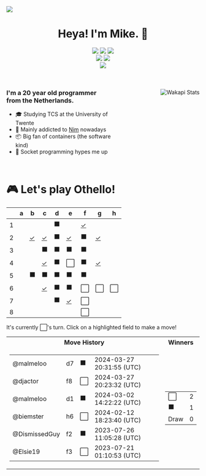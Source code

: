 ![](https://hit.yhype.me/github/profile?user_id=32306794)  <!-- YHYPE hit counter -->
<div align="center">
  <h1>Heya! I'm Mike. 👋</h1>

  <a href="https://github.com/nim-lang/Nim"><img src="https://img.shields.io/badge/nim-%23FFE953.svg?style=for-the-badge&logo=nim&logoColor=black"></a>
  <a href="https://github.com/python/cpython"><img src="https://img.shields.io/badge/python-3670A0?style=for-the-badge&logo=python&logoColor=ffdd54"></a>
  <a href="https://github.com/microsoft/TypeScript"><img src="https://img.shields.io/badge/typescript-%23007ACC.svg?style=for-the-badge&logo=typescript&logoColor=white"></a>
  <br/>
  <a href="https://blog.mikealmel.ooo"><img src="https://img.shields.io/badge/Hashnode-2962FF?style=for-the-badge&logo=hashnode&logoColor=white"></a>
  <a href="https://firefox.com"><img src="https://img.shields.io/badge/Firefox-FF7139?style=for-the-badge&logo=Firefox-Browser&logoColor=white"></a>
  <br/>
  <img src="https://wakapi.mikealmel.ooo/api/badge/dismissed/interval:30_days?label=Last%2030%20days">
</div>

<br/>

<div>
  <img align="right" src="https://github-readme-stats.vercel.app/api/wakatime?username=dismissed&api_domain=wakapi.mikealmel.ooo&custom_title=Wakapi%20Stats&layout=compact&theme=vue-dark" alt="Wakapi Stats" />
  
  <h3 align="left" style="width: 50%">
    I'm a 20 year old programmer from the Netherlands.
  </h3>
  <ul  style="width: 50%">
    <li>🎓️ Studying TCS at the University of Twente</li>
    <li>👑 Mainly addicted to <a href="https://github.com/nim-lang/Nim">Nim</a> nowadays</li>
    <li>📦 Big fan of containers (the software kind)</li>
    <li>🧦 Socket programming hypes me up</li>
  </ul>
</div>

<br/>

<div align="left">
  <h1>🎮 Let's play Othello!</h1>
  
<!-- START GAME -->
| |a|b|c|d|e|f|g|h|
|-|-|-|-|-|-|-|-|-|
|1| | | |⬛| |[✓](https://github.com/malmeloo/malmeloo/issues/new?title=Othello%7Cmove%7Cf1)| | |
|2| |[✓](https://github.com/malmeloo/malmeloo/issues/new?title=Othello%7Cmove%7Cb2)|[✓](https://github.com/malmeloo/malmeloo/issues/new?title=Othello%7Cmove%7Cc2)|⬛|[✓](https://github.com/malmeloo/malmeloo/issues/new?title=Othello%7Cmove%7Ce2)|⬛|[✓](https://github.com/malmeloo/malmeloo/issues/new?title=Othello%7Cmove%7Cg2)| |
|3| | |⬛|⬛|⬛|⬛| | |
|4| | |[✓](https://github.com/malmeloo/malmeloo/issues/new?title=Othello%7Cmove%7Cc4)|⬛|⬜|⬛|[✓](https://github.com/malmeloo/malmeloo/issues/new?title=Othello%7Cmove%7Cg4)| |
|5| |⬛|⬛|⬛|⬛|⬛| | |
|6| | |[✓](https://github.com/malmeloo/malmeloo/issues/new?title=Othello%7Cmove%7Cc6)|⬛|⬛|⬜|⬜|⬜|
|7| | | |⬛|[✓](https://github.com/malmeloo/malmeloo/issues/new?title=Othello%7Cmove%7Ce7)|⬜| | |
|8| | | | | |⬜| | |

It's currently ⬜'s turn. Click on a highlighted field to make a move!

<table>
<tr>
<th>Move History</th><th>Winners</th>
</tr><tr>
<td>

<table>
<tr><td>@malmeloo</td><td>d7</td><td>⬛</td><td>2024-03-27 20:31:55 (UTC)</td></tr>
<tr><td>@djactor</td><td>f8</td><td>⬜</td><td>2024-03-27 20:23:32 (UTC)</td></tr>
<tr><td>@malmeloo</td><td>d1</td><td>⬛</td><td>2024-03-02 14:22:22 (UTC)</td></tr>
<tr><td>@biemster</td><td>h6</td><td>⬜</td><td>2024-02-12 18:23:40 (UTC)</td></tr>
<tr><td>@DismissedGuy</td><td>f2</td><td>⬛</td><td>2023-07-26 11:05:28 (UTC)</td></tr>
<tr><td>@Elsie19</td><td>f3</td><td>⬜</td><td>2023-07-21 01:10:53 (UTC)</td></tr>
</table>

</td><td>

<table>
<tr><td>⬜</td><td>2</td></tr>
<tr><td>⬛</td><td>1</td></tr>
<tr><td>Draw</td><td>0</td></tr>
</table>

</td>
</tr>
</table>
